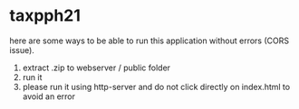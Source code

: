 # taxpph21

here are some ways to be able to run this application without errors (CORS issue).

1. extract .zip to webserver / public folder
2. run it
3. please run it using http-server and do not click directly on index.html to avoid an error
